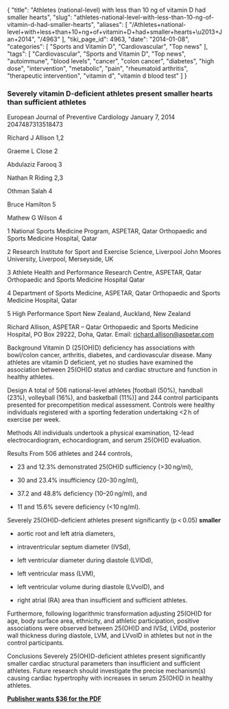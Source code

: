 {
    "title": "Athletes (national-level) with less than 10 ng of vitamin D had smaller hearts",
    "slug": "athletes-national-level-with-less-than-10-ng-of-vitamin-d-had-smaller-hearts",
    "aliases": [
        "/Athletes+national-level+with+less+than+10+ng+of+vitamin+D+had+smaller+hearts+\u2013+Jan+2014",
        "/4963"
    ],
    "tiki_page_id": 4963,
    "date": "2014-01-08",
    "categories": [
        "Sports and Vitamin D",
        "Cardiovascular",
        "Top news"
    ],
    "tags": [
        "Cardiovascular",
        "Sports and Vitamin D",
        "Top news",
        "autoimmune",
        "blood levels",
        "cancer",
        "colon cancer",
        "diabetes",
        "high dose",
        "intervention",
        "metabolic",
        "pain",
        "rheumatoid arthritis",
        "therapeutic intervention",
        "vitamin d",
        "vitamin d blood test"
    ]
}


### Severely vitamin D-deficient athletes present smaller hearts than sufficient athletes

European Journal of Preventive Cardiology January 7, 2014 2047487313518473

Richard J Allison 1,2

Graeme L Close 2

Abdulaziz Farooq 3

Nathan R Riding 2,3

Othman Salah 4

Bruce Hamilton 5

Mathew G Wilson 4

1 National Sports Medicine Program, ASPETAR, Qatar Orthopaedic and Sports Medicine Hospital, Qatar

2 Research Institute for Sport and Exercise Science, Liverpool John Moores University, Liverpool, Merseyside, UK

3 Athlete Health and Performance Research Centre, ASPETAR, Qatar Orthopaedic and Sports Medicine Hospital Qatar

4 Department of Sports Medicine, ASPETAR, Qatar Orthopaedic and Sports Medicine Hospital, Qatar

5 High Performance Sport New Zealand, Auckland, New Zealand

Richard Allison, ASPETAR – Qatar Orthopaedic and Sports Medicine Hospital, PO Box 29222, Doha, Qatar. Email: richard.allison@aspetar.com

Background Vitamin D (25(OH)D) deficiency has associations with bowl/colon cancer, arthritis, diabetes, and cardiovascular disease. Many athletes are vitamin D deficient, yet no studies have examined the association between 25(OH)D status and cardiac structure and function in healthy athletes.

Design A total of 506 national-level athletes <span>[football (50%), handball (23%), volleyball (16%), and basketball (11%)]</span> and 244 control participants presented for precompetition medical assessment. Controls were healthy individuals registered with a sporting federation undertaking <2 h of exercise per week.

Methods All individuals undertook a physical examination, 12-lead electrocardiogram, echocardiogram, and serum 25(OH)D evaluation.

Results From 506 athletes and 244 controls, 

* 23 and 12.3% demonstrated 25(OH)D sufficiency (>30 ng/ml), 

* 30 and 23.4% insufficiency (20–30 ng/ml), 

* 37.2 and 48.8% deficiency (10–20 ng/ml), and 

* 11 and 15.6% severe deficiency (<10 ng/ml). 

Severely 25(OH)D-deficient athletes present significantly (p < 0.05)  **smaller**  

* aortic root and left atria diameters, 

* intraventricular septum diameter (IVSd), 

* left ventricular diameter during diastole (LVIDd), 

* left ventricular mass (LVM), 

* left ventricular volume during diastole (LVvolD), and 

* right atrial (RA) area than insufficient and sufficient athletes. 

Furthermore, following logarithmic transformation adjusting 25(OH)D for age, body surface area, ethnicity, and athletic participation, positive associations were observed between 25(OH)D and IVSd, LVIDd, posterior wall thickness during diastole, LVM, and LVvolD in athletes but not in the control participants.

Conclusions Severely 25(OH)D-deficient athletes present significantly smaller cardiac structural parameters than insufficient and sufficient athletes. Future research should investigate the precise mechanism(s) causing cardiac hypertrophy with increases in serum 25(OH)D in healthy athletes.

 **[Publisher wants $36 for the PDF](http://cpr.sagepub.com/content/22/4/535.full.pdf+html)**